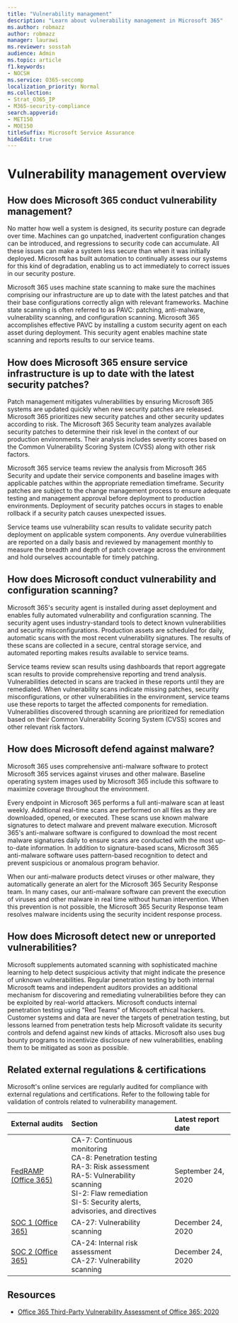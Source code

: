 ```yaml
---
title: "Vulnerability management"
description: "Learn about vulnerability management in Microsoft 365"
ms.author: robmazz
author: robmazz
manager: laurawi
ms.reviewer: sosstah
audience: Admin
ms.topic: article
f1.keywords:
- NOCSH
ms.service: O365-seccomp
localization_priority: Normal
ms.collection:
- Strat_O365_IP
- M365-security-compliance
search.appverid:
- MET150
- MOE150
titleSuffix: Microsoft Service Assurance
hideEdit: true
---
```


# Vulnerability management overview

## How does Microsoft 365 conduct vulnerability management?

No matter how well a system is designed, its security posture can degrade over time. Machines can go unpatched, inadvertent configuration changes can be introduced, and regressions to security code can accumulate. All these issues can make a system less secure than when it was initially deployed. Microsoft has built automation to continually assess our systems for this kind of degradation, enabling us to act immediately to correct issues in our security posture.

Microsoft 365 uses machine state scanning to make sure the machines comprising our infrastructure are up to date with the latest patches and that their base configurations correctly align with relevant frameworks. Machine state scanning is often referred to as PAVC: patching, anti-malware, vulnerability scanning, and configuration scanning. Microsoft 365 accomplishes effective PAVC by installing a custom security agent on each asset during deployment. This security agent enables machine state scanning and reports results to our service teams.

## How does Microsoft 365 ensure service infrastructure is up to date with the latest security patches?

Patch management mitigates vulnerabilities by ensuring Microsoft 365 systems are updated quickly when new security patches are released. Microsoft 365 prioritizes new security patches and other security updates according to risk. The Microsoft 365 Security team analyzes available security patches to determine their risk level in the context of our production environments. Their analysis includes severity scores based on the Common Vulnerability Scoring System (CVSS) along with other risk factors.

Microsoft 365 service teams review the analysis from Microsoft 365 Security and update their service components and baseline images with applicable patches within the appropriate remediation timeframe. Security patches are subject to the change management process to ensure adequate testing and management approval before deployment to production environments. Deployment of security patches occurs in stages to enable rollback if a security patch causes unexpected issues.

Service teams use vulnerability scan results to validate security patch deployment on applicable system components. Any overdue vulnerabilities are reported on a daily basis and reviewed by management monthly to measure the breadth and depth of patch coverage across the environment and hold ourselves accountable for timely patching.

## How does Microsoft conduct vulnerability and configuration scanning?

Microsoft 365's security agent is installed during asset deployment and enables fully automated vulnerability and configuration scanning. The security agent uses industry-standard tools to detect known vulnerabilities and security misconfigurations. Production assets are scheduled for daily, automatic scans with the most recent vulnerability signatures. The results of these scans are collected in a secure, central storage service, and automated reporting makes results available to service teams.

Service teams review scan results using dashboards that report aggregate scan results to provide comprehensive reporting and trend analysis. Vulnerabilities detected in scans are tracked in these reports until they are remediated. When vulnerability scans indicate missing patches, security misconfigurations, or other vulnerabilities in the environment, service teams use these reports to target the affected components for remediation. Vulnerabilities discovered through scanning are prioritized for remediation based on their Common Vulnerability Scoring System (CVSS) scores and other relevant risk factors.

## How does Microsoft defend against malware?

Microsoft 365 uses comprehensive anti-malware software to protect Microsoft 365 services against viruses and other malware. Baseline operating system images used by Microsoft 365 include this software to maximize coverage throughout the environment.

Every endpoint in Microsoft 365 performs a full anti-malware scan at least weekly. Additional real-time scans are performed on all files as they are downloaded, opened, or executed. These scans use known malware signatures to detect malware and prevent malware execution. Microsoft 365's anti-malware software is configured to download the most recent malware signatures daily to ensure scans are conducted with the most up-to-date information. In addition to signature-based scans, Microsoft 365 anti-malware software uses pattern-based recognition to detect and prevent suspicious or anomalous program behavior.

When our anti-malware products detect viruses or other malware, they automatically generate an alert for the Microsoft 365 Security Response team. In many cases, our anti-malware software can prevent the execution of viruses and other malware in real time without human intervention. When this prevention is not possible, the Microsoft 365 Security Response team resolves malware incidents using the security incident response process.

## How does Microsoft detect new or unreported vulnerabilities?

Microsoft supplements automated scanning with sophisticated machine learning to help detect suspicious activity that might indicate the presence of unknown vulnerabilities. Regular penetration testing by both internal Microsoft teams and independent auditors provides an additional mechanism for discovering and remediating vulnerabilities before they can be exploited by real-world attackers. Microsoft conducts internal penetration testing using "Red Teams" of Microsoft ethical hackers. Customer systems and data are never the targets of penetration testing, but lessons learned from penetration tests help Microsoft validate its security controls and defend against new kinds of attacks. Microsoft also uses bug bounty programs to incentivize disclosure of new vulnerabilities, enabling them to be mitigated as soon as possible.

## Related external regulations & certifications

Microsoft's online services are regularly audited for compliance with external regulations and certifications. Refer to the following table for validation of controls related to vulnerability management.

| **External audits** | **Section** | **Latest report date** |
|:--------|:-------|:---------|
| [FedRAMP (Office 365)](https://compliance.microsoft.com/compliancemanager) | CA-7: Continuous monitoring <br> CA-8: Penetration testing <br> RA-3: Risk assessment <br> RA-5: Vulnerability scanning <br> SI-2: Flaw remediation <br> SI-5: Security alerts, advisories, and directives | September 24, 2020 |
| [SOC 1 (Office 365)](https://servicetrust.microsoft.com/ViewPage/MSComplianceGuideV3?command=Download&downloadType=Document&downloadId=90df3f9c-3aaf-4dbf-99d0-ca9f2991721b&tab=7027ead0-3d6b-11e9-b9e1-290b1eb4cdeb&docTab=7027ead0-3d6b-11e9-b9e1-290b1eb4cdeb_SOC_%2F_SSAE_16_Reports) | CA-27: Vulnerability scanning | December 24, 2020 |
| [SOC 2 (Office 365)](https://servicetrust.microsoft.com/ViewPage/MSComplianceGuideV3?command=Download&downloadType=Document&downloadId=a73c1738-7892-42b7-acd3-87b6371c53f6&tab=7027ead0-3d6b-11e9-b9e1-290b1eb4cdeb&docTab=7027ead0-3d6b-11e9-b9e1-290b1eb4cdeb_SOC_%2F_SSAE_16_Reports) | CA-24: Internal risk assessment <br> CA-27: Vulnerability scanning | December 24, 2020 |

## Resources

- [Office 365 Third-Party Vulnerability Assessment of Office 365: 2020](https://servicetrust.microsoft.com/ViewPage/TrustDocumentsV3?command=Download&downloadType=Document&downloadId=1b28d36f-a009-424d-9a31-c18330d135a0&tab=7f51cb60-3d6c-11e9-b2af-7bb9f5d2d913&docTab=7f51cb60-3d6c-11e9-b2af-7bb9f5d2d913_Pen_Test_and_Security_Assessments)
